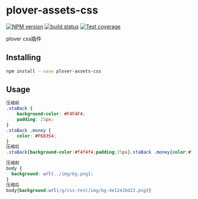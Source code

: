 # plover-assets-css


[![NPM version][npm-image]][npm-url]
[![build status][travis-image]][travis-url]
[![Test coverage][coveralls-image]][coveralls-url]


plover css插件


## Installing

```sh
npm install --save plover-assets-css
```

## Usage

```css
压缩前
.staBack {
    background-color: #F4F4F4;
    padding: 25px;
}
.staBack .money {
    color: #F68354;
}
压缩后
.staBack{background-color:#f4f4f4;padding:25px}.staBack .money{color:#f68354}

压缩前
body {
  background: url(../img/bg.png);
}
压缩后
body{background:url(/g/css-test/img/bg-4e1243bd22.png)}
```

[npm-image]: https://img.shields.io/npm/v/plover-assets-css.svg?style=flat-square
[npm-url]: https://www.npmjs.com/package/plover-assets-css
[travis-image]: https://img.shields.io/travis/ploverjs/plover-assets-css/master.svg?style=flat-square
[travis-url]: https://travis-ci.org/ploverjs/plover-assets-css
[coveralls-image]: https://img.shields.io/codecov/c/github/ploverjs/plover-assets-css.svg?style=flat-square
[coveralls-url]: https://codecov.io/github/ploverjs/plover-assets-css?branch=master

